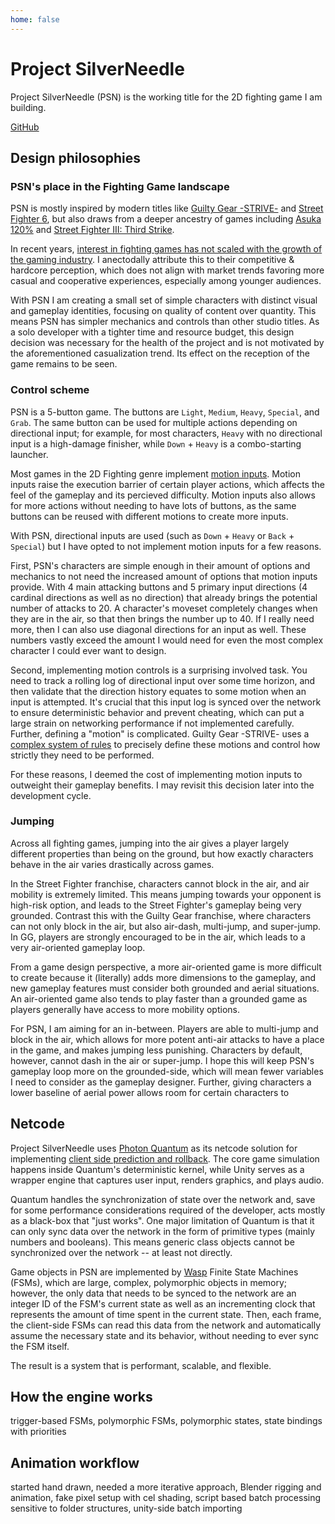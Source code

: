 ```yaml
---
home: false
---
```


# Project SilverNeedle

Project SilverNeedle (PSN) is the working title for the 2D fighting game I am building.

[GitHub](https://github.com/q-0q/ProjectSilverNeedle)

<lite-youtube videoid="i4s9gYyCaEM" params="start=0" />

## Design philosophies

### PSN's place in the Fighting Game landscape

PSN is mostly inspired by modern titles like [Guilty Gear -STRIVE-](https://www.youtube.com/watch?v=Agib6WswixU) and [Street Fighter 6](https://www.youtube.com/watch?v=X-C435HjNhg), but also draws from a deeper ancestry of games including [Asuka 120%](https://www.youtube.com/watch?v=CelJpojAZ8Y) and [Street Fighter III: Third Strike](https://www.youtube.com/watch?v=qjGOUb1JMDY).

In recent years, [interest in fighting games has not scaled with the growth of the gaming industry](https://trends.google.com/trends/explore?date=all&geo=US&q=fighting%20games&hl=en). I anectodally attribute this to their competitive & hardcore perception, which does not align with market trends favoring more casual and cooperative experiences, especially among younger audiences.

With PSN I am creating a small set of simple characters with distinct visual and gameplay identities, focusing on quality of content over quantity. This means PSN has simpler mechanics and controls than other studio titles. As a solo developer with a tighter time and resource budget, this design decision was necessary for the health of the project and is not motivated by the aforementioned casualization trend. Its effect on the reception of the game remains to be seen.

### Control scheme

PSN is a 5-button game. The buttons are `Light`, `Medium`, `Heavy`, `Special`, and `Grab`. The same button can be used for multiple actions depending on directional input; for example, for most characters, `Heavy` with no directional input is a high-damage finisher, while `Down` + `Heavy` is a combo-starting launcher.

Most games in the 2D Fighting genre implement [motion inputs](https://glossary.infil.net/?t=Motion%20Input). Motion inputs raise the execution barrier of certain player actions, which affects the feel of the gameplay and its percieved difficulty. Motion inputs also allows for more actions without needing to have lots of buttons, as the same buttons can be reused with different motions to create more inputs.

With PSN, directional inputs are used (such as `Down` + `Heavy` or `Back` + `Special`) but I have opted to not implement motion inputs for a few reasons.

First, PSN's characters are simple enough in their amount of options and mechanics to not need the increased amount of options that motion inputs provide. With 4 main attacking buttons and 5 primary input directions (4 cardinal directions as well as no direction) that already brings the potential number of attacks to 20. A character's moveset completely changes when they are in the air, so that then brings the number up to 40. If I really need more, then I can also use diagonal directions for an input as well. These numbers vastly exceed the amount I would need for even the most complex character I could ever want to design.

Second, implementing motion controls is a surprising involved task. You need to track a rolling log of directional input over some time horizon, and then validate that the direction history equates to some motion when an input is attempted. It's crucial that this input log is synced over the network to ensure deterministic behavior and prevent cheating, which can put a large strain on networking performance if not implemented carefully. Further, defining a "motion" is complicated. Guilty Gear -STRIVE- uses a [complex system of rules](https://www.dustloop.com/w/GGST/Esoterica#Motion_Input_Buffer) to precisely define these motions and control how strictly they need to be performed.

For these reasons, I deemed the cost of implementing motion inputs to outweight their gameplay benefits. I may revisit this decision later into the development cycle.

### Jumping

Across all fighting games, jumping into the air gives a player largely different properties than being on the ground, but how exactly characters behave in the air varies drastically across games.

In the Street Fighter franchise, characters cannot block in the air, and air mobility is extremely limited. This means jumping towards your opponent is high-risk option, and leads to the Street Fighter's gameplay being very grounded. Contrast this with the Guilty Gear franchise, where characters can not only block in the air, but also air-dash, multi-jump, and super-jump. In GG, players are strongly encouraged to be in the air, which leads to a very air-oriented gameplay loop.

From a game design perspective, a more air-oriented game is more difficult to create because it (literally) adds more dimensions to the gameplay, and new gameplay features must consider both grounded and aerial situations. An air-oriented game also tends to play faster than a grounded game as players generally have access to more mobility options.

For PSN, I am aiming for an in-between. Players are able to multi-jump and block in the air, which allows for more potent anti-air attacks to have a place in the game, and makes jumping less punishing. Characters by default, however, cannot dash in the air or super-jump. I hope this will keep PSN's gameplay loop more on the grounded-side, which will mean fewer variables I need to consider as the gameplay designer. Further, giving characters a lower baseline of aerial power allows room for certain characters to 

## Netcode

Project SilverNeedle uses [Photon Quantum](https://www.photonengine.com/quantum) as its netcode solution for implementing [client side prediction and rollback](https://www.snapnet.dev/docs/core-concepts/input-delay-vs-rollback/#rollback-client-side-prediction). The core game simulation happens inside Quantum's deterministic kernel, while Unity serves as a wrapper engine that captures user input, renders graphics, and plays audio.

Quantum handles the synchronization of state over the network and, save for some performance considerations required of the developer, acts mostly as a black-box that "just works". One major limitation of Quantum is that it can only sync data over the network in the form of primitive types (mainly numbers and booleans). This means generic class objects cannot be synchronized over the network -- at least not directly.

Game objects in PSN are implemented by [Wasp](../wasp/index.md) Finite State Machines (FSMs), which are large, complex, polymorphic objects in memory; however, the only data that needs to be synced to the network are an integer ID of the FSM's current state as well as an incrementing clock that represents the amount of time spent in the current state. Then, each frame, the client-side FSMs can read this data from the network and automatically assume the necessary state and its behavior, without needing to ever sync the FSM itself.

The result is a system that is performant, scalable, and flexible.

## How the engine works

trigger-based FSMs, polymorphic FSMs, polymorphic states, state bindings with priorities

## Animation workflow

started hand drawn, needed a more iterative approach, Blender rigging and animation, fake pixel setup with cel shading, script based batch processing sensitive to folder structures, unity-side batch importing